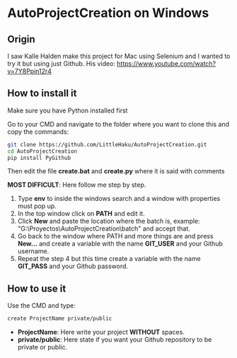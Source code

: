 # AutoProjectCreation on Windows
## Origin
I saw Kalle Halden make this project for Mac using Selenium and I wanted to try it but using just Github. His video: https://www.youtube.com/watch?v=7Y8Ppin12r4
## How to install it
Make sure you have Python installed first


Go to your CMD and navigate to the folder where you want to clone this and copy the commands:
```bash
git clone https://github.com/LittleHaku/AutoProjectCreation.git
cd AutoProjectCreation
pip install PyGithub
```
Then edit the file **create.bat** and **create.py** where it is said with comments

**MOST DIFFICULT**: Here follow me step by step.
1. Type **env** to inside the windows search and a window with properties must pop up.
2. In the top window click on **PATH** and edit it.
3. Click **New** and paste the location where the batch is, example: "G:\Proyectos\AutoProjectCreation\batch" and accept that.
4. Go back to the window where PATH and more things are and press **New...** and create a variable with the name **GIT_USER** and your Github username.
5. Repeat the step 4 but this time create a variable with the name **GIT_PASS** and your Github password.

## How to use it
Use the CMD and type:
```bash
create ProjectName private/public
```
+ **ProjectName**: Here write your project **WITHOUT** spaces.
+ **private/public**: Here state if you want your Github repository to be private or public.